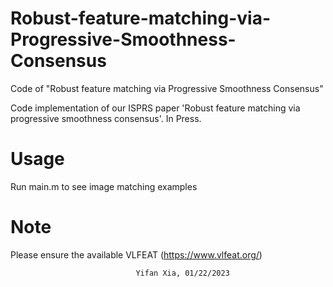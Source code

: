 # Robust-feature-matching-via-Progressive-Smoothness-Consensus
Code of "Robust feature matching via Progressive Smoothness Consensus"

Code implementation of our ISPRS paper 'Robust feature matching via progressive smoothness consensus'. In Press.

# Usage

Run main.m to see image matching examples 

# Note

Please ensure the available VLFEAT (https://www.vlfeat.org/)

								Yifan Xia, 01/22/2023
